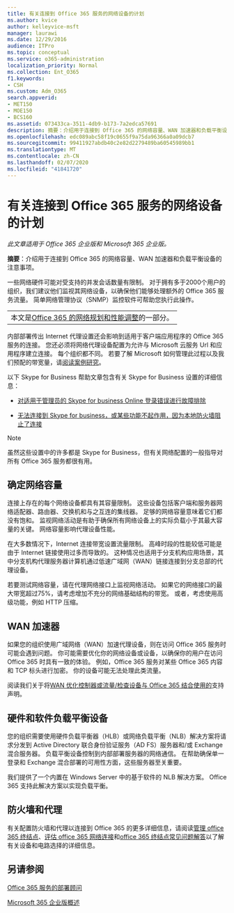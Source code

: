 ```yaml
---
title: 有关连接到 Office 365 服务的网络设备的计划
ms.author: kvice
author: kelleyvice-msft
manager: laurawi
ms.date: 12/29/2016
audience: ITPro
ms.topic: conceptual
ms.service: o365-administration
localization_priority: Normal
ms.collection: Ent_O365
f1.keywords:
- CSH
ms.custom: Adm_O365
search.appverid:
- MET150
- MOE150
- BCS160
ms.assetid: 073433ca-3511-4db9-b173-7a2edca57691
description: 摘要：介绍用于连接到 Office 365 的网络容量、WAN 加速器和负载平衡设备的注意事项。
ms.openlocfilehash: edc089abc58f19c0655f9a75da96366a0a09dcb7
ms.sourcegitcommit: 99411927abdb40c2e82d2279489ba60545989bb1
ms.translationtype: MT
ms.contentlocale: zh-CN
ms.lasthandoff: 02/07/2020
ms.locfileid: "41841720"
---
```

# <a name="plan-for-network-devices-that-connect-to-office-365-services"></a>有关连接到 Office 365 服务的网络设备的计划

*此文章适用于 Office 365 企业版和 Microsoft 365 企业版。*
  
**摘要**：介绍用于连接到 Office 365 的网络容量、WAN 加速器和负载平衡设备的注意事项。

一些网络硬件可能对受支持的并发会话数量有限制。 对于拥有多于2000个用户的组织，我们建议他们监视其网络设备，以确保他们能够处理额外的 Office 365 服务流量。 简单网络管理协议（SNMP）监控软件可帮助您执行此操作。

||
|:-----|
| 本文是[Office 365 的网络规划和性能调整](https://aka.ms/tune)的一部分。|

内部部署传出 Internet 代理设置还会影响到适用于客户端应用程序的 Office 365 服务的连接。 您还必须将网络代理设备配置为允许与 Microsoft 云服务 Url 和应用程序建立连接。 每个组织都不同。 若要了解 Microsoft 如何管理此过程以及我们预配的带宽量，请[阅读案例研究](https://www.microsoft.com/itshowcase/Article/Content/631/Optimizing-network-performance-for-Microsoft-Office-365)。
  
以下 Skype for Business 帮助文章包含有关 Skype for Business 设置的详细信息：
  
- [对适用于管理员的 Skype for business Online 登录错误进行故障排除](https://docs.microsoft.com/skypeforbusiness/set-up-skype-for-business-online/troubleshooting-sign-in-errors-for-admins)

- [无法连接到 Skype for business，或某些功能不起作用，因为本地防火墙阻止了连接](https://go.microsoft.com/fwlink/p/?LinkID=243625)

> [!NOTE]
> 虽然这些设置中的许多都是 Skype for Business，但有关网络配置的一般指导对所有 Office 365 服务都很有用。
  
## <a name="determining-network-capacity"></a>确定网络容量

连接上存在的每个网络设备都具有其容量限制。 这些设备包括客户端和服务器网络适配器、路由器、交换机和与之互连的集线器。 足够的网络容量意味着它们都没有饱和。 监视网络活动是有助于确保所有网络设备上的实际负载小于其最大容量的关键。 网络容量影响代理设备性能。
  
在大多数情况下，Internet 连接带宽设置流量限制。 高峰时段的性能较低可能是由于 Internet 链接使用过多而导致的。 这种情况也适用于分支机构应用场景，其中分支机构代理服务器计算机通过低速广域网（WAN）链接连接到分支总部的代理设备。
  
若要测试网络容量，请在代理网络接口上监视网络活动。 如果它的网络接口的最大带宽超过75%，请考虑增加不充分的网络基础结构的带宽。 或者，考虑使用高级功能，例如 HTTP 压缩。
  
## <a name="wan-accelerators"></a>WAN 加速器

如果您的组织使用广域网络（WAN）加速代理设备，则在访问 Office 365 服务时可能会遇到问题。 你可能需要优化你的网络设备或设备，以确保你的用户在访问 Office 365 时具有一致的体验。 例如，Office 365 服务对某些 Office 365 内容和 TCP 标头进行加密。 你的设备可能无法处理此类流量。
  
阅读我们关于将[WAN 优化控制器或流量/检查设备与 Office 365 结合使用的](https://support.microsoft.com/kb/2690045)支持声明。
  
## <a name="hardware-and-software-load-balancing-devices"></a>硬件和软件负载平衡设备

您的组织需要使用硬件负载平衡器（HLB）或网络负载平衡（NLB）解决方案将请求分发到 Active Directory 联合身份验证服务（AD FS）服务器和/或 Exchange 混合服务器。 负载平衡设备控制到内部部署服务器的网络通信。 在帮助确保单一登录和 Exchange 混合部署的可用性方面，这些服务器至关重要。
  
我们提供了一个内置在 Windows Server 中的基于软件的 NLB 解决方案。 Office 365 支持此解决方案以实现负载平衡。
  
## <a name="firewalls-and-proxies"></a>防火墙和代理

有关配置防火墙和代理以连接到 Office 365 的更多详细信息，请阅读[管理 office 365 终结点](https://support.office.com/article/99cab9d4-ef59-4207-9f2b-3728eb46bf9a)、[评估 office 365 网络连接](assessing-network-connectivity.md)和[office 365 终结点常见问题解答](https://support.office.com/article/d4088321-1c89-4b96-9c99-54c75cae2e6d)以了解有关设备和电路选择的详细信息。
  
## <a name="see-also"></a>另请参阅

[Office 365 服务的部署顾问](deployment-advisors-for-office-365.md)

[Microsoft 365 企业版概述](https://docs.microsoft.com/microsoft-365/enterprise/microsoft-365-overview)
